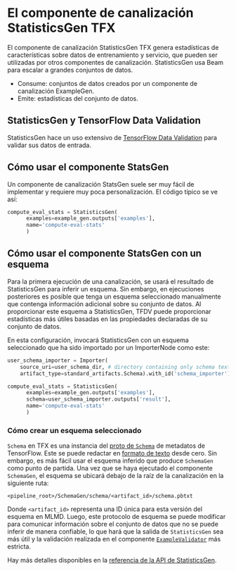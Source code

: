 # El componente de canalización StatisticsGen TFX

El componente de canalización StatisticsGen TFX genera estadísticas de características sobre datos de entrenamiento y servicio, que pueden ser utilizadas por otros componentes de canalización. StatisticsGen usa Beam para escalar a grandes conjuntos de datos.

- Consume: conjuntos de datos creados por un componente de canalización ExampleGen.
- Emite: estadísticas del conjunto de datos.

## StatisticsGen y TensorFlow Data Validation

StatisticsGen hace un uso extensivo de [TensorFlow Data Validation](tfdv.md) para validar sus datos de entrada.

## Cómo usar el componente StatsGen

Un componente de canalización StatsGen suele ser muy fácil de implementar y requiere muy poca personalización. El código típico se ve así:

```python
compute_eval_stats = StatisticsGen(
      examples=example_gen.outputs['examples'],
      name='compute-eval-stats'
      )
```

## Cómo usar el componente StatsGen con un esquema

Para la primera ejecución de una canalización, se usará el resultado de StatisticsGen para inferir un esquema. Sin embargo, en ejecuciones posteriores es posible que tenga un esquema seleccionado manualmente que contenga información adicional sobre su conjunto de datos. Al proporcionar este esquema a StatisticsGen, TFDV puede proporcionar estadísticas más útiles basadas en las propiedades declaradas de su conjunto de datos.

En esta configuración, invocará StatisticsGen con un esquema seleccionado que ha sido importado por un ImporterNode como este:

```python
user_schema_importer = Importer(
    source_uri=user_schema_dir, # directory containing only schema text proto
    artifact_type=standard_artifacts.Schema).with_id('schema_importer')

compute_eval_stats = StatisticsGen(
      examples=example_gen.outputs['examples'],
      schema=user_schema_importer.outputs['result'],
      name='compute-eval-stats'
      )
```

### Cómo crear un esquema seleccionado

`Schema` en TFX es una instancia del <a href="https://github.com/tensorflow/metadata/blob/master/tensorflow_metadata/proto/v0/schema.proto" data-md-type="link">proto de `Schema`</a> de metadatos de TensorFlow. Este se puede redactar en [formato de texto](https://googleapis.dev/python/protobuf/latest/google/protobuf/text_format.html) desde cero. Sin embargo, es más fácil usar el esquema inferido que produce `SchemaGen` como punto de partida. Una vez que se haya ejecutado el componente `SchemaGen`, el esquema se ubicará debajo de la raíz de la canalización en la siguiente ruta:

```
<pipeline_root>/SchemaGen/schema/<artifact_id>/schema.pbtxt
```

Donde `<artifact_id>` representa una ID única para esta versión del esquema en MLMD. Luego, este protocolo de esquema se puede modificar para comunicar información sobre el conjunto de datos que no se puede inferir de manera confiable, lo que hará que la salida de `StatisticsGen` sea más útil y la validación realizada en el componente [`ExampleValidator`](https://www.tensorflow.org/tfx/guide/exampleval) más estricta.

Hay más detalles disponibles en la [referencia de la API de StatisticsGen](https://www.tensorflow.org/tfx/api_docs/python/tfx/v1/components/StatisticsGen).
